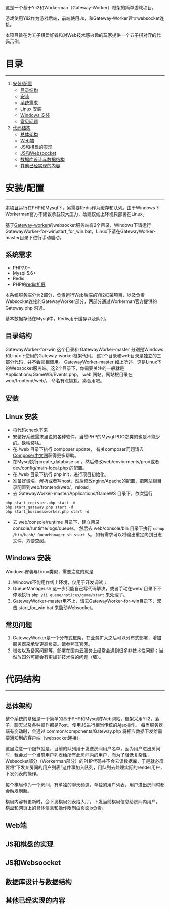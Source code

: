 这是一个基于Yii2和Workerman（Gateway-Worker）框架的简单游戏项目。

游戏使用Yii2作为游戏后端，前端使用Js，和Gateway-Worker建立websocket连接。

本项目旨在为五子棋爱好者和对Web技术感兴趣的玩家提供一个五子棋对弈的代码示例。

# 目录
-----

1. [安装/配置](#安装/配置)
   * [目录结构](#目录结构)
   * [安装](#安装)
   * [系统需求](#系统需求)
   * [Linux 安装](#Linux-安装)
   * [Windows 安装](#Windows-安装)
   * [常见问题](#常见问题)
1. [代码结构](#代码结构)
   * [总体架构](#总体架构)
   * [Web端](#Web端)
   * [JS和棋盘的实现](#JS和棋盘的实现)
   * [JS和Websoocket](#JS和Websoocket)
   * [数据库设计与数据结构](#数据库设计与数据结构)
   * [其他已经实现的内容](#其他已经实现的内容)

# 安装/配置
-----

[本项目](https://github.com/xsir317/renju)运行在PHP和Mysql下，另需要Redis作为缓存和队列。由于Windows下Workerman官方不建议承载较大压力，故建议线上环境只部署在Linux。

基于[Gateway-worker](http://www.workerman.net/gatewaydoc/)的websocket服务端有2个目录，Windows下请运行GatewayWorker-for-win\start_for_win.bat，Linux下请在GatewayWorker-master目录下进行手动启动。

## 系统需求
  * PHP7.0+
  * Mysql 5.6+
  * Redis
  * PHP的[redis扩展](https://github.com/phpredis/phpredis)

本系统服务端分为2部分，负责运行Web后端的Yii2框架项目，以及负责Websocket连接的GatewayWorker部分，两部分通过Workerman官方提供的Gateway.php 沟通。

基本数据存储在Mysql中，Redis用于缓存以及队列。

## 目录结构
GatewayWorker-for-win
    这个目录和 GatewayWorker-master 分别是Windows和Linux下使用的Gateway-worker框架代码。 这2个目录和web目录是独立的三部分代码，并不会互相调用。
GatewayWorker-master 
    如上所述，这是Linux下的Websocket服务端。这2个目录下，你需要关注的一般就是Applications/GameWS/Events.php。
web
    网站。网站根目录在web/frontend/web/。 命名有点尴尬，凑合用吧。


## 安装

## Linux 安装
   * 将代码check下来
   * 安装好系统需求里说的各种软件，当然PHP的Mysql PDO之类的也是不能少的。缺啥装啥。
   * 在./web 目录下执行 composer update， 有关composer问题请去[Composer中文网](http://www.phpcomposer.com/)获得更多帮助。
   * 在Mysql执行create_database.sql，然后修改web/enviorments/prod或者dev/config/main-local.php 的配置。
   * 在./web 目录下执行 php init，进行项目初始化。
   * 准备好域名，解析或者写host，然后修改nginx/Apache的配置，把网站根目录配置到web/frontend/web/，reload。
   * 去 GatewayWorker-master/Applications/GameWS 目录下，依次运行

    php start_register.php start -d
    php start_gateway.php start -d
    php start_businessworker.php start -d
   * 去 web/console/runtime 目录下，建立目录 console/runtime/logs/queue/。 然后去 web/console/bin 目录下执行 `nohup /bin/bash/ QueueManager.sh start &`。 如有需求可以将输出重定向到日志文件，方便查阅。


## Windows 安装

Windows安装与Linux类似，需要注意的就是
   1. Windows不能用作线上环境，仅用于开发调试；
   1. QueueManager.sh 这一步只能自己写代码解决，或者手动在web/ 目录下不停地执行  `php yii queue/notices/game/start` 来处理了。
   1. GatewayWorker-master用不上，请去GatewayWorker-for-win目录下，双击 start_for_win.bat 来启动Websocket。

## 常见问题
   1. GatewayWorker是一个分布式框架，在业务扩大之后可以分布式部署，增加服务器来承受更高负载。请参照其[官网](http://doc2.workerman.net/326145)。 
   1. 域名以及备案问题等，部署在国内云服务上经常会遇到很多非技术性问题；当然放国外可能会有更加非技术性的问题（墙）。


# 代码结构
-----

## 总体架构
整个系统的基础是一个简单的基于PHP和Mysql的Web网站，框架采用Yii2，落子、聊天以及各种操作都是Post，使用JS进行相当传统的Ajax操作。 每当服务器端有变动时，会通过 common/components/Gateway.php 将相应数据下发给需要通知到的客户端（websocket连接）。

这里注意一个细节就是，目前的队列用于发送房间用户名单，因为用户进出房间时，我会发一个当前用户列表给所有此房间内的用户，而为了降低复杂性，Websocket部分（Workerman部分）的PHP代码并不会去读数据库，于是就必须要将“下发某房间的用户列表”这件事加入队列，用队列去处理实际的render用户，下发列表的操作。

每个棋局作为一个房间，有单独的聊天频道，单独的用户列表，用户进出房间时都会触发刷新。

棋局内容有更新时，会下发棋局列表给大厅，下发当前棋局信息给房间内用户。 棋盘和网页上的具体信息和操作限制由页面js负责。

## Web端

## JS和棋盘的实现

## JS和Websoocket

## 数据库设计与数据结构

## 其他已经实现的内容

